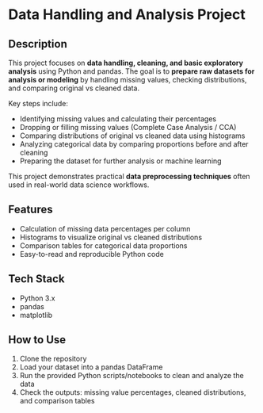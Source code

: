 # Data Handling and Analysis Project

## Description
This project focuses on **data handling, cleaning, and basic exploratory analysis** using Python and pandas. The goal is to **prepare raw datasets for analysis or modeling** by handling missing values, checking distributions, and comparing original vs cleaned data.  

Key steps include:  
- Identifying missing values and calculating their percentages  
- Dropping or filling missing values (Complete Case Analysis / CCA)  
- Comparing distributions of original vs cleaned data using histograms  
- Analyzing categorical data by comparing proportions before and after cleaning  
- Preparing the dataset for further analysis or machine learning  

This project demonstrates practical **data preprocessing techniques** often used in real-world data science workflows.

## Features
- Calculation of missing data percentages per column  
- Histograms to visualize original vs cleaned distributions  
- Comparison tables for categorical data proportions  
- Easy-to-read and reproducible Python code  

## Tech Stack
- Python 3.x  
- pandas  
- matplotlib  

## How to Use
1. Clone the repository  
2. Load your dataset into a pandas DataFrame  
3. Run the provided Python scripts/notebooks to clean and analyze the data  
4. Check the outputs: missing value percentages, cleaned distributions, and comparison tables  

